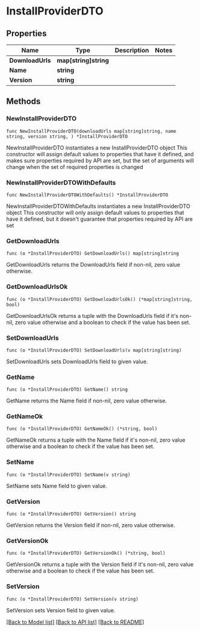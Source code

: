 # InstallProviderDTO

## Properties

Name | Type | Description | Notes
------------ | ------------- | ------------- | -------------
**DownloadUrls** | **map[string]string** |  | 
**Name** | **string** |  | 
**Version** | **string** |  | 

## Methods

### NewInstallProviderDTO

`func NewInstallProviderDTO(downloadUrls map[string]string, name string, version string, ) *InstallProviderDTO`

NewInstallProviderDTO instantiates a new InstallProviderDTO object
This constructor will assign default values to properties that have it defined,
and makes sure properties required by API are set, but the set of arguments
will change when the set of required properties is changed

### NewInstallProviderDTOWithDefaults

`func NewInstallProviderDTOWithDefaults() *InstallProviderDTO`

NewInstallProviderDTOWithDefaults instantiates a new InstallProviderDTO object
This constructor will only assign default values to properties that have it defined,
but it doesn't guarantee that properties required by API are set

### GetDownloadUrls

`func (o *InstallProviderDTO) GetDownloadUrls() map[string]string`

GetDownloadUrls returns the DownloadUrls field if non-nil, zero value otherwise.

### GetDownloadUrlsOk

`func (o *InstallProviderDTO) GetDownloadUrlsOk() (*map[string]string, bool)`

GetDownloadUrlsOk returns a tuple with the DownloadUrls field if it's non-nil, zero value otherwise
and a boolean to check if the value has been set.

### SetDownloadUrls

`func (o *InstallProviderDTO) SetDownloadUrls(v map[string]string)`

SetDownloadUrls sets DownloadUrls field to given value.


### GetName

`func (o *InstallProviderDTO) GetName() string`

GetName returns the Name field if non-nil, zero value otherwise.

### GetNameOk

`func (o *InstallProviderDTO) GetNameOk() (*string, bool)`

GetNameOk returns a tuple with the Name field if it's non-nil, zero value otherwise
and a boolean to check if the value has been set.

### SetName

`func (o *InstallProviderDTO) SetName(v string)`

SetName sets Name field to given value.


### GetVersion

`func (o *InstallProviderDTO) GetVersion() string`

GetVersion returns the Version field if non-nil, zero value otherwise.

### GetVersionOk

`func (o *InstallProviderDTO) GetVersionOk() (*string, bool)`

GetVersionOk returns a tuple with the Version field if it's non-nil, zero value otherwise
and a boolean to check if the value has been set.

### SetVersion

`func (o *InstallProviderDTO) SetVersion(v string)`

SetVersion sets Version field to given value.



[[Back to Model list]](../README.md#documentation-for-models) [[Back to API list]](../README.md#documentation-for-api-endpoints) [[Back to README]](../README.md)


